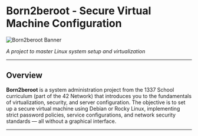 # Born2beroot - Secure Virtual Machine Configuration
![Born2beroot Banner](https://i.pinimg.com/736x/97/00/e4/9700e41b88ca3255c92bbbd91cc722d9.jpg)

*A project to master Linux system setup and virtualization*  

---

## Overview  

**Born2beroot** is a system administration project from the 1337 School curriculum (part of the 42 Network) that introduces you to the fundamentals of virtualization, security, and server configuration.
The objective is to set up a secure virtual machine using Debian or Rocky Linux, implementing strict password policies, service configurations, and network security standards — all without a graphical interface.  

---
